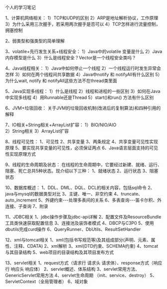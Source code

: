 个人的学习笔记

1、计算机网络相关：
	1）TCP和UDP的区别
	2）ARP是地址解析协议，工作原理
	3）为什么采用三次握手，若采用两次握手是否可以
	4）TCP怎样进行流量控制，拥塞控制

2、弱类型和强类型的简单理解

3、volatile+先行发生关系+线程安全：
	1）Java中的volatile 变量是什么
	2）Java内存模型是什么
	3）什么是线程安全？Vector是一个线程安全类吗？

4、Java线程相关：
	1）Java中如何停止一个线程
	2）一个线程运行时发生异常会怎样
	3）如何在两个线程间共享数据
	4）Java中notify 和 notifyAll有什么区别
	5）为什么wait, notify 和 notifyAll这些方法不在thread类里面

5、Java实现多线程：
	1）什么是线程
	2）线程和进程的一些区别
	3）如何在Java中实现多线程
	4）用Runnable还是Thread
	5）start()和run() 方法有什么区别

6、JVM+垃圾回收：
	关于JVM的垃圾回收机制(改进后的复制算法)和四种引用的解释

7、IO相关+String相关+ArrayList扩容：
	1）BIO/NIO/AIO	
	2）String相关
	3）ArrayList扩容

8、线程可见性：
	1、可见性
	2、共享变量
	3、两条规定
	4、共享变量可见性实现原理
	5、要实现共享变量的可见性，必须保证两点
	6、Java语言层面支持的可见性实现原理方式
	
9、线程的生命周期及状态：
	在线程的生命周期中，它要经过新建、就绪、运行、阻塞、死亡总共5种状态。现介绍以下三种：
		1、就绪状态
		2、运行状态
		3、阻塞状态
		
10、数据库概述：
	1、DDL、DML、DQL、DCL的相关内容，包括sql命令
	2、java与mysql的数据类型对比
	3、主键、唯一、非空约束
	4、truncate、auto_increment
	5、外键约束---处理多表间的关系
	6、多表查询---笛卡尔积、外连接、子查询
	7、附录
	
11、JDBC相关
	1、jdbc操作步骤及jdbc-api详解
	2、配置文件及ResourceBundle工具类快速获取配置信息
	3、连接池及装饰者模式
	4、DBCP与C3P0
	5、使用dbutils完成curd操作
	6、QueryRunner、DbUtils、ResultSetHandler
	
12、xml与tomcat相关
	1、xml(包括书写规范等)及其组成部分(声明、元素、属性、注释、CDATA)
	2、xml解析
	3、xml(DTD约束、SCHEMA约束)
	4、tomcat与其目录结构
	5、web项目的目录结构及其项目发布方式
	
13、servlet相关
	1、request方式（请求行 请求头 请求体）、response方式（响应行 响应头 响应体）
	2、servlet概述、体系结构
	3、servlet常用方法、GenericServlet常用方法
	4、servlet生命周期 （init、service、destroy）
	5、ServletContext（全局管理者）
	6、域对象
	
	
	
	
	